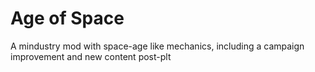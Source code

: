# Age of Space

A mindustry mod with space-age like mechanics, including a campaign improvement and new content post-plt
